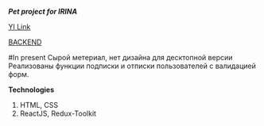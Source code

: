 ***Pet project for IRINA***

[YI Link](https://pavel-khokhlov.github.io/yi-new-react)

[BACKEND](https://github.com/Pavel-Khokhlov/yi-new-api)

#In present
Сырой метериал, нет дизайна для десктопной версии
Реализованы функции подписки и отписки пользователей с валидацией форм.

**Technologies**
1. HTML, CSS
2. ReactJS, Redux-Toolkit
